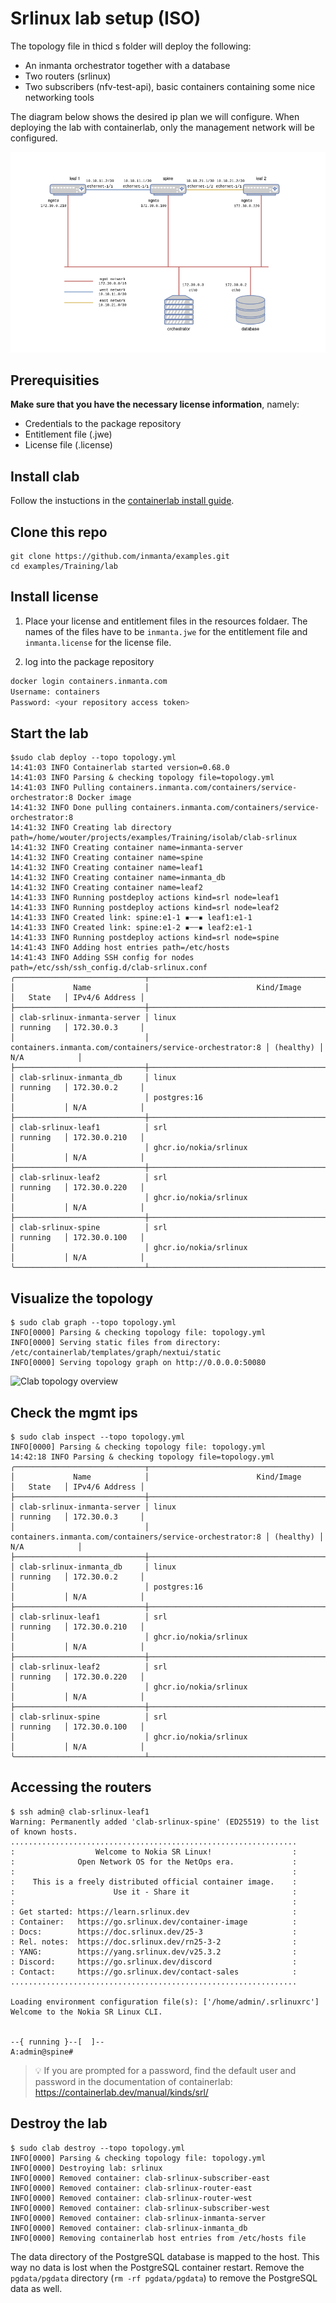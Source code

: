 # Srlinux lab setup (ISO)

The topology file in thicd s folder will deploy the following:
- An inmanta orchestrator together with a database
- Two routers (srlinux)
- Two subscribers (nfv-test-api), basic containers containing some nice networking tools

The diagram below shows the desired ip plan we will configure.  When deploying the lab with containerlab, only the management network will be configured.

![Desired network topology](topology.png)


## Prerequisities

**Make sure that you have the necessary license information**, namely:

-   Credentials to the package repository
-   Entitlement file (.jwe)
-   License file (.license)

## Install clab 

Follow the instuctions in the [containerlab install guide](https://containerlab.dev/install/). 

## Clone this repo

```console
git clone https://github.com/inmanta/examples.git
cd examples/Training/lab
```

## Install license

1. Place your license and entitlement files in the resources foldaer. The names of the files have to be `inmanta.jwe` for the entitlement file and `inmanta.license` for the license file.

2. log into the package repository
```bash
docker login containers.inmanta.com
Username: containers
Password: <your repository access token>
```

## Start the lab



```console
$sudo clab deploy --topo topology.yml
14:41:03 INFO Containerlab started version=0.68.0
14:41:03 INFO Parsing & checking topology file=topology.yml
14:41:03 INFO Pulling containers.inmanta.com/containers/service-orchestrator:8 Docker image
14:41:32 INFO Done pulling containers.inmanta.com/containers/service-orchestrator:8
14:41:32 INFO Creating lab directory path=/home/wouter/projects/examples/Training/isolab/clab-srlinux
14:41:32 INFO Creating container name=inmanta-server
14:41:32 INFO Creating container name=spine
14:41:32 INFO Creating container name=leaf1
14:41:32 INFO Creating container name=inmanta_db
14:41:32 INFO Creating container name=leaf2
14:41:33 INFO Running postdeploy actions kind=srl node=leaf1
14:41:33 INFO Running postdeploy actions kind=srl node=leaf2
14:41:33 INFO Created link: spine:e1-1 ▪┄┄▪ leaf1:e1-1
14:41:33 INFO Created link: spine:e1-2 ▪┄┄▪ leaf2:e1-1
14:41:33 INFO Running postdeploy actions kind=srl node=spine
14:41:43 INFO Adding host entries path=/etc/hosts
14:41:43 INFO Adding SSH config for nodes path=/etc/ssh/ssh_config.d/clab-srlinux.conf
╭─────────────────────────────┬──────────────────────────────────────────────────────────┬───────────┬────────────────╮
│             Name            │                        Kind/Image                        │   State   │ IPv4/6 Address │
├─────────────────────────────┼──────────────────────────────────────────────────────────┼───────────┼────────────────┤
│ clab-srlinux-inmanta-server │ linux                                                    │ running   │ 172.30.0.3     │
│                             │ containers.inmanta.com/containers/service-orchestrator:8 │ (healthy) │ N/A            │
├─────────────────────────────┼──────────────────────────────────────────────────────────┼───────────┼────────────────┤
│ clab-srlinux-inmanta_db     │ linux                                                    │ running   │ 172.30.0.2     │
│                             │ postgres:16                                              │           │ N/A            │
├─────────────────────────────┼──────────────────────────────────────────────────────────┼───────────┼────────────────┤
│ clab-srlinux-leaf1          │ srl                                                      │ running   │ 172.30.0.210   │
│                             │ ghcr.io/nokia/srlinux                                    │           │ N/A            │
├─────────────────────────────┼──────────────────────────────────────────────────────────┼───────────┼────────────────┤
│ clab-srlinux-leaf2          │ srl                                                      │ running   │ 172.30.0.220   │
│                             │ ghcr.io/nokia/srlinux                                    │           │ N/A            │
├─────────────────────────────┼──────────────────────────────────────────────────────────┼───────────┼────────────────┤
│ clab-srlinux-spine          │ srl                                                      │ running   │ 172.30.0.100   │
│                             │ ghcr.io/nokia/srlinux                                    │           │ N/A            │
╰─────────────────────────────┴──────────────────────────────────────────────────────────┴───────────┴────────────────╯
```

## Visualize the topology
```console
$ sudo clab graph --topo topology.yml 
INFO[0000] Parsing & checking topology file: topology.yml 
INFO[0000] Serving static files from directory: /etc/containerlab/templates/graph/nextui/static 
INFO[0000] Serving topology graph on http://0.0.0.0:50080

```
![Clab topology overview](clan_visualize.png)

## Check the mgmt ips
```console
$ sudo clab inspect --topo topology.yml 
INFO[0000] Parsing & checking topology file: topology.yml 
14:42:18 INFO Parsing & checking topology file=topology.yml
╭─────────────────────────────┬──────────────────────────────────────────────────────────┬───────────┬────────────────╮
│             Name            │                        Kind/Image                        │   State   │ IPv4/6 Address │
├─────────────────────────────┼──────────────────────────────────────────────────────────┼───────────┼────────────────┤
│ clab-srlinux-inmanta-server │ linux                                                    │ running   │ 172.30.0.3     │
│                             │ containers.inmanta.com/containers/service-orchestrator:8 │ (healthy) │ N/A            │
├─────────────────────────────┼──────────────────────────────────────────────────────────┼───────────┼────────────────┤
│ clab-srlinux-inmanta_db     │ linux                                                    │ running   │ 172.30.0.2     │
│                             │ postgres:16                                              │           │ N/A            │
├─────────────────────────────┼──────────────────────────────────────────────────────────┼───────────┼────────────────┤
│ clab-srlinux-leaf1          │ srl                                                      │ running   │ 172.30.0.210   │
│                             │ ghcr.io/nokia/srlinux                                    │           │ N/A            │
├─────────────────────────────┼──────────────────────────────────────────────────────────┼───────────┼────────────────┤
│ clab-srlinux-leaf2          │ srl                                                      │ running   │ 172.30.0.220   │
│                             │ ghcr.io/nokia/srlinux                                    │           │ N/A            │
├─────────────────────────────┼──────────────────────────────────────────────────────────┼───────────┼────────────────┤
│ clab-srlinux-spine          │ srl                                                      │ running   │ 172.30.0.100   │
│                             │ ghcr.io/nokia/srlinux                                    │           │ N/A            │
╰─────────────────────────────┴──────────────────────────────────────────────────────────┴───────────┴────────────────╯
```

## Accessing the routers
```console
$ ssh admin@ clab-srlinux-leaf1
Warning: Permanently added 'clab-srlinux-spine' (ED25519) to the list of known hosts.
................................................................
:                  Welcome to Nokia SR Linux!                  :
:              Open Network OS for the NetOps era.             :
:                                                              :
:    This is a freely distributed official container image.    :
:                      Use it - Share it                       :
:                                                              :
: Get started: https://learn.srlinux.dev                       :
: Container:   https://go.srlinux.dev/container-image          :
: Docs:        https://doc.srlinux.dev/25-3                    :
: Rel. notes:  https://doc.srlinux.dev/rn25-3-2                :
: YANG:        https://yang.srlinux.dev/v25.3.2                :
: Discord:     https://go.srlinux.dev/discord                  :
: Contact:     https://go.srlinux.dev/contact-sales            :
................................................................

Loading environment configuration file(s): ['/home/admin/.srlinuxrc']
Welcome to the Nokia SR Linux CLI.


--{ running }--[  ]--
A:admin@spine#
```

> :bulb: If you are prompted for a password, find the default user and password in the documentation of containerlab: https://containerlab.dev/manual/kinds/srl/


## Destroy the lab
```
$ sudo clab destroy --topo topology.yml 
INFO[0000] Parsing & checking topology file: topology.yml 
INFO[0000] Destroying lab: srlinux                      
INFO[0000] Removed container: clab-srlinux-subscriber-east 
INFO[0000] Removed container: clab-srlinux-router-east  
INFO[0000] Removed container: clab-srlinux-router-west  
INFO[0000] Removed container: clab-srlinux-subscriber-west 
INFO[0000] Removed container: clab-srlinux-inmanta-server 
INFO[0000] Removed container: clab-srlinux-inmanta_db   
INFO[0000] Removing containerlab host entries from /etc/hosts file
```
The data directory of the PostgreSQL database is mapped to the host. This way no data is lost when the PostgreSQL container restart. Remove the `pgdata/pgdata` directory (`rm -rf pgdata/pgdata`) to remove the PostgreSQL data as well.

